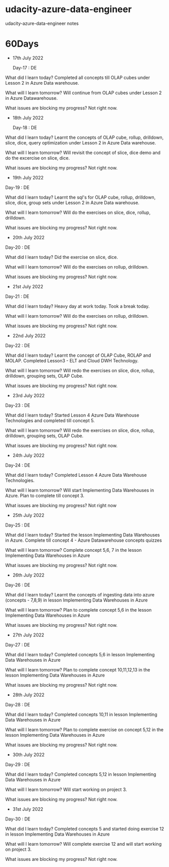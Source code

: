 # udacity-azure-data-engineer
udacity-azure-data-engineer notes

# 60Days
- 17th July 2022
  
   Day-17 : DE
   
What did I learn today? Completed all concepts till OLAP cubes under Lesson 2 in Azure Data warehouse.

What will I learn tomorrow? Will continue from OLAP cubes under Lesson 2 in Azure Datawarehouse.

What issues are blocking my progress? Not right now.

- 18th July 2022
 
  Day-18 : DE
  
What did I learn today? Learnt the concepts of OLAP cube, rollup, drilldown, slice, dice, query optimization under Lesson 2 in Azure Data warehouse.

What will I learn tomorrow? Will revisit the concept of slice, dice demo and do the excercise on slice, dice.

What issues are blocking my progress? Not right now.

- 19th July 2022

Day-19 : DE

What did I learn today? Learnt the sql's for  OLAP cube, rollup, drilldown, slice, dice, group sets under Lesson 2 in Azure Data warehouse.

What will I learn tomorrow? Will do the exercises on slice, dice, rollup, drilldown.

What issues are blocking my progress? Not right now.

- 20th July 2022

Day-20 : DE

What did I learn today? Did the exercise on slice, dice.

What will I learn tomorrow? Will do the exercises on rollup, drilldown.

What issues are blocking my progress? Not right now.

- 21st July 2022

Day-21 : DE

What did I learn today? Heavy day at work today. Took a break today.

What will I learn tomorrow? Will do the exercises on rollup, drilldown.

What issues are blocking my progress? Not right now.

- 22nd July 2022

Day-22 : DE

What did I learn today? Learnt the concept of OLAP Cube, ROLAP and MOLAP. Completed Lesson3 - ELT and Cloud DWH Technology.

What will I learn tomorrow? Will redo the exercises on slice, dice, rollup, drilldown, grouping sets, OLAP Cube.

What issues are blocking my progress? Not right now.


- 23rd July 2022

Day-23 : DE

What did I learn today? Started Lesson 4 Azure Data Warehouse Technologies and completed till concept 5.

What will I learn tomorrow? Will redo the exercises on slice, dice, rollup, drilldown, grouping sets, OLAP Cube.

What issues are blocking my progress? Not right now.

- 24th July 2022

Day-24 : DE

What did I learn today? Completed Lesson 4 Azure Data Warehouse Technologies.

What will I learn tomorrow? Will start Implementing Data Warehouses in Azure. Plan to complete till concept 3.

What issues are blocking my progress? Not right now

- 25th July 2022

Day-25 : DE

What did I learn today? Started the lesson Implementing Data Warehouses in Azure. Complete till concept 4 - Azure Datawarehouse concepts quizzes

What will I learn tomorrow? Complete concept 5,6, 7 in the lesson Implementing Data Warehouses in Azure

What issues are blocking my progress? Not right now.

- 26th July 2022

Day-26 : DE

What did I learn today? Learnt the concepts of ingesting data into azure (concepts - 7,8,9) in lesson  Implementing Data Warehouses in Azure

What will I learn tomorrow? Plan to complete concept 5,6 in the lesson Implementing Data Warehouses in Azure

What issues are blocking my progress? Not right now.

- 27th July 2022

Day-27 : DE

What did I learn today? Completed concepts 5,6  in lesson  Implementing Data Warehouses in Azure

What will I learn tomorrow? Plan to complete concept 10,11,12,13 in the lesson Implementing Data Warehouses in Azure

What issues are blocking my progress? Not right now.

- 28th July 2022

Day-28 : DE

What did I learn today? Completed concepts 10,11  in lesson  Implementing Data Warehouses in Azure

What will I learn tomorrow? Plan to complete exercise on concept 5,12 in the lesson Implementing Data Warehouses in Azure

What issues are blocking my progress? Not right now.

- 30th July 2022

Day-29 : DE

What did I learn today? Completed concepts 5,12  in lesson  Implementing Data Warehouses in Azure

What will I learn tomorrow? Will start working on project 3.

What issues are blocking my progress? Not right now.

- 31st July 2022

Day-30 : DE

What did I learn today? Completed concepts 5 and started doing exercise 12  in lesson  Implementing Data Warehouses in Azure

What will I learn tomorrow? Will complete exercise 12 and will start working on project 3.

What issues are blocking my progress? Not right now.




